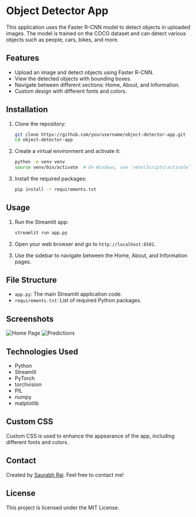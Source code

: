 # Object Detector App

This application uses the Faster R-CNN model to detect objects in uploaded images. The model is trained on the COCO dataset and can detect various objects such as people, cars, bikes, and more.

## Features

- Upload an image and detect objects using Faster R-CNN.
- View the detected objects with bounding boxes.
- Navigate between different sections: Home, About, and Information.
- Custom design with different fonts and colors.

## Installation

1. Clone the repository:
    ```sh
    git clone https://github.com/yourusername/object-detector-app.git
    cd object-detector-app
    ```

2. Create a virtual environment and activate it:
    ```sh
    python -m venv venv
    source venv/bin/activate  # On Windows, use `venv\Scripts\activate`
    ```

3. Install the required packages:
    ```sh
    pip install -r requirements.txt
    ```

## Usage

1. Run the Streamlit app:
    ```sh
    streamlit run app.py
    ```

2. Open your web browser and go to `http://localhost:8501`.

3. Use the sidebar to navigate between the Home, About, and Information pages.

## File Structure

- `app.py`: The main Streamlit application code.
- `requirements.txt`: List of required Python packages.

## Screenshots

![Home Page](![image](https://github.com/Saurabhraj2002/Object-Detection-Streamlit/assets/137194324/68047501-1d7b-49bd-b9b3-3f7fbb406bfa)
)
![Predictions](![image](https://github.com/Saurabhraj2002/Object-Detection-Streamlit/assets/137194324/6d7b2500-5136-4743-9203-19253ac0e01a)
)

## Technologies Used

- Python
- Streamlit
- PyTorch
- torchvision
- PIL
- numpy
- matplotlib

## Custom CSS

Custom CSS is used to enhance the appearance of the app, including different fonts and colors.

## Contact

Created by [Saurabh Raj](https://www.linkedin.com/in/saurabh-raj-7b1894268/). Feel free to contact me!

## License

This project is licensed under the MIT License.



